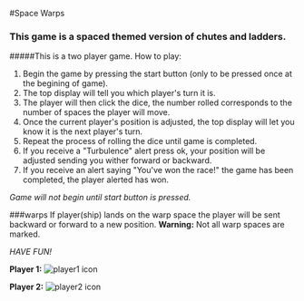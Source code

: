 #Space Warps 
### This game is a spaced themed version of chutes and ladders.
#####This is a two  player game.
How to play:

1. Begin the game by pressing the start button (only to be pressed once at the begining of game). 
2. The top display will tell you which player's turn it is. 
3. The player will then click the dice, the  number rolled corresponds to the number of spaces the player will move.
4. Once the current player's position is adjusted, the top display will let you know it is the next player's turn. 
5. Repeat the process of rolling the dice until game is completed.
6. If you receive a "Turbulence" alert press ok, your position will be adjusted sending you wither forward or backward.
7. If you receive an alert saying "You've won the race!" the game has been completed, the player alerted has won. 

_Game will not begin until start button is pressed._  

###warps
If player(ship) lands on the warp space the player will be sent backward or forward to a new position. 
**Warning:** Not all warp spaces are marked.

_*HAVE FUN!*_

**Player 1:**
![player1 icon](https://i.imgsafe.org/e9cbc5d580.png "player 1")

**Player 2:**
![player2 icon](https://i.imgsafe.org/e9cbd96c84.png "player 2")

